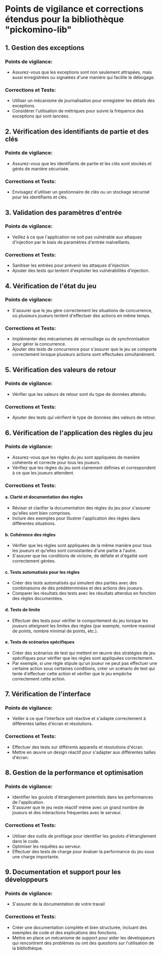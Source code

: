 # Points de vigilance et corrections étendus pour la bibliothèque "pickomino-lib"

## 1. Gestion des exceptions

### Points de vigilance:
- Assurez-vous que les exceptions sont non seulement attrapées, mais aussi enregistrées ou signalées d'une manière qui facilite le débogage.

### Corrections et Tests:
- Utiliser un mécanisme de journalisation pour enregistrer les détails des exceptions.
- Considérer l'utilisation de métriques pour suivre la fréquence des exceptions qui sont lancées.

## 2. Vérification des identifiants de partie et des clés

### Points de vigilance:
- Assurez-vous que les identifiants de partie et les clés sont stockés et gérés de manière sécurisée.

### Corrections et Tests:
- Envisagez d'utiliser un gestionnaire de clés ou un stockage sécurisé pour les identifiants et clés.

## 3. Validation des paramètres d'entrée

### Points de vigilance:
- Veillez à ce que l'application ne soit pas vulnérable aux attaques d'injection par le biais de paramètres d'entrée malveillants.

### Corrections et Tests:
- Sanitiser les entrées pour prévenir les attaques d'injection.
- Ajouter des tests qui tentent d'exploiter les vulnérabilités d'injection.

## 4. Vérification de l'état du jeu

### Points de vigilance:
- S'assurer que le jeu gère correctement les situations de concurrence, où plusieurs joueurs tentent d'effectuer des actions en même temps.

### Corrections et Tests:
- Implémenter des mécanismes de verrouillage ou de synchronisation pour gérer la concurrence.
- Ajouter des tests de concurrence pour s'assurer que le jeu se comporte correctement lorsque plusieurs actions sont effectuées simultanément.

## 5. Vérification des valeurs de retour

### Points de vigilance:
- Vérifier que les valeurs de retour sont du type de données attendu.

### Corrections et Tests:
- Ajouter des tests qui vérifient le type de données des valeurs de retour.

## 6. Vérification de l'application des règles du jeu

### Points de vigilance:
- Assurez-vous que les règles du jeu sont appliquées de manière cohérente et correcte pour tous les joueurs.
- Vérifiez que les règles du jeu sont clairement définies et correspondent à ce que les joueurs attendent.

### Corrections et Tests:

#### a. Clarté et documentation des règles
- Réviser et clarifier la documentation des règles du jeu pour s'assurer qu'elles sont bien comprises.
- Inclure des exemples pour illustrer l'application des règles dans différentes situations.

#### b. Cohérence des règles
- Vérifier que les règles sont appliquées de la même manière pour tous les joueurs et qu'elles sont consistantes d'une partie à l'autre.
- S'assurer que les conditions de victoire, de défaite et d'égalité sont correctement gérées.

#### c. Tests automatisés pour les règles
- Créer des tests automatisés qui simulent des parties avec des combinaisons de dés prédéterminées et des actions des joueurs.
- Comparer les résultats des tests avec les résultats attendus en fonction des règles documentées.

#### d. Tests de limite
- Effectuer des tests pour vérifier le comportement du jeu lorsque les joueurs atteignent les limites des règles (par exemple, nombre maximal de points, nombre minimal de points, etc.).

#### e. Tests de scénarios spécifiques
- Créer des scénarios de test qui mettent en œuvre des stratégies de jeu spécifiques pour vérifier que les règles sont appliquées correctement.
- Par exemple, si une règle stipule qu'un joueur ne peut pas effectuer une certaine action sous certaines conditions, créer un scénario de test qui tente d'effectuer cette action et vérifier que le jeu empêche correctement cette action.


## 7. Vérification de l'interface

### Points de vigilance:
- Veiller à ce que l'interface soit réactive et s'adapte correctement à différentes tailles d'écran et résolutions.

### Corrections et Tests:
- Effectuer des tests sur différents appareils et résolutions d'écran.
- Mettre en œuvre un design réactif pour s'adapter aux différentes tailles d'écran.

## 8. Gestion de la performance et optimisation

### Points de vigilance:
- Identifier les goulots d'étranglement potentiels dans les performances de l'application.
- S'assurer que le jeu reste réactif même avec un grand nombre de joueurs et des interactions fréquentes avec le serveur.

### Corrections et Tests:
- Utiliser des outils de profilage pour identifier les goulots d'étranglement dans le code.
- Optimiser les requêtes au serveur.
- Effectuer des tests de charge pour évaluer la performance du jeu sous une charge importante.

## 9. Documentation et support pour les développeurs

### Points de vigilance:
- S'assurer de la documentation de votre travail

### Corrections et Tests:
- Créer une documentation complète et bien structurée, incluant des exemples de code et des explications des fonctions.
- Mettre en place un mécanisme de support pour aider les développeurs qui rencontrent des problèmes ou ont des questions sur l'utilisation de la bibliothèque.
